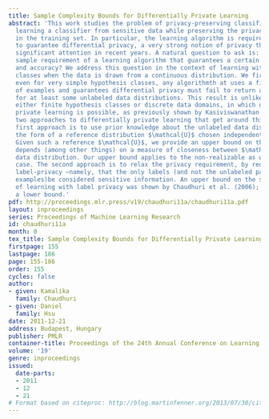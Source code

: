 ```yaml
---
title: Sample Complexity Bounds for Differentially Private Learning
abstract: 'This work studies the problem of privacy-preserving classification – namely,
  learning a classifier from sensitive data while preserving the privacy of individuals
  in the training set. In particular, the learning algorithm is required in this problem
  to guarantee differential privacy, a very strong notion of privacy that has gained
  significant attention in recent years. A natural question to ask is: what is the
  sample requirement of a learning algorithm that guarantees a certain level of privacy
  and accuracy? We address this question in the context of learning with infinite hypothesis
  classes when the data is drawn from a continuous distribution. We first show that
  even for very simple hypothesis classes, any algorithmth at uses a finite number
  of examples and guarantees differential privacy must fail to return an accurate classifier
  for at least some unlabeled data distributions. This result is unlike the case with
  either finite hypothesis classes or discrete data domains, in which distribution-free
  private learning is possible, as previously shown by Kasiviswanathan et al. (2008). We then consider
  two approaches to differentially private learning that get around this lower bound. The
  first approach is to use prior knowledge about the unlabeled data distribution in
  the form of a reference distribution $\mathcal{U}$ chosen independently of the sensitive data.
  Given such a reference $\mathcal{U}$, we provide an upper bound on the sample requirement that
  depends (among other things) on a measure of closeness between $\mathcal{U}$ and the unlabeled
  data distribution. Our upper bound applies to the non-realizable as well as the realizable
  case. The second approach is to relax the privacy requirement, by requiring only
  label-privacy –namely, that the only labels (and not the unlabeled parts of the
  examples)be considered sensitive information. An upper bound on the sample requirement
  of learning with label privacy was shown by Chaudhuri et al. (2006); in this work, we show
  a lower bound.'
pdf: http://proceedings.mlr.press/v19/chaudhuri11a/chaudhuri11a.pdf
layout: inproceedings
series: Proceedings of Machine Learning Research
id: chaudhuri11a
month: 0
tex_title: Sample Complexity Bounds for Differentially Private Learning
firstpage: 155
lastpage: 186
page: 155-186
order: 155
cycles: false
author:
- given: Kamalika
  family: Chaudhuri
- given: Daniel
  family: Hsu
date: 2011-12-21
address: Budapest, Hungary
publisher: PMLR
container-title: Proceedings of the 24th Annual Conference on Learning Theory
volume: '19'
genre: inproceedings
issued:
  date-parts:
  - 2011
  - 12
  - 21
# Format based on citeproc: http://blog.martinfenner.org/2013/07/30/citeproc-yaml-for-bibliographies/
---
```

